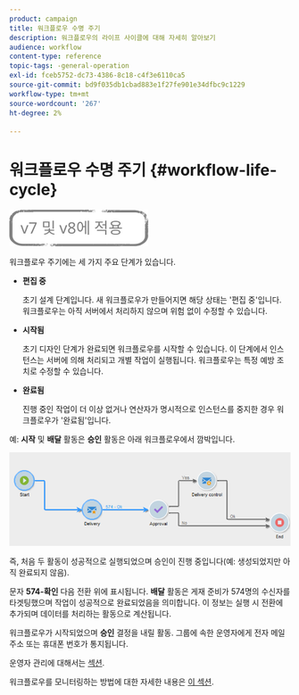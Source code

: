 ```yaml
---
product: campaign
title: 워크플로우 수명 주기
description: 워크플로우의 라이프 사이클에 대해 자세히 알아보기
audience: workflow
content-type: reference
topic-tags: -general-operation
exl-id: fceb5752-dc73-4386-8c18-c4f3e6110ca5
source-git-commit: bd9f035db1cbad883e1f27fe901e34dfbc9c1229
workflow-type: tm+mt
source-wordcount: '267'
ht-degree: 2%

---
```


# 워크플로우 수명 주기 {#workflow-life-cycle}

![](../../assets/common.svg)

워크플로우 주기에는 세 가지 주요 단계가 있습니다.

* **편집 중**

   초기 설계 단계입니다. 새 워크플로우가 만들어지면 해당 상태는 &#39;편집 중&#39;입니다. 워크플로우는 아직 서버에서 처리하지 않으며 위험 없이 수정할 수 있습니다.

* **시작됨**

   초기 디자인 단계가 완료되면 워크플로우를 시작할 수 있습니다. 이 단계에서 인스턴스는 서버에 의해 처리되고 개별 작업이 실행됩니다. 워크플로우는 특정 예방 조치로 수정할 수 있습니다.

* **완료됨**

   진행 중인 작업이 더 이상 없거나 연산자가 명시적으로 인스턴스를 중지한 경우 워크플로우가 &#39;완료됨&#39;입니다.

예: **시작** 및 **배달** 활동은 **승인** 활동은 아래 워크플로우에서 깜박입니다.

![](assets/new-workflow-6.png)

즉, 처음 두 활동이 성공적으로 실행되었으며 승인이 진행 중입니다(예: 생성되었지만 아직 완료되지 않음).

문자 **574-확인** 다음 전환 위에 표시됩니다. **배달** 활동은 게재 준비가 574명의 수신자를 타겟팅했으며 작업이 성공적으로 완료되었음을 의미합니다. 이 정보는 실행 시 전환에 추가되며 데이터를 처리하는 활동으로 계산됩니다.

워크플로우가 시작되었으며 **승인** 결정을 내릴 활동. 그룹에 속한 운영자에게 전자 메일 주소 또는 휴대폰 번호가 통지됩니다.

운영자 관리에 대해서는 [섹션](../../platform/using/access-management.md).

워크플로우를 모니터링하는 방법에 대한 자세한 내용은 [이 섹션](monitoring-workflow-execution.md).
